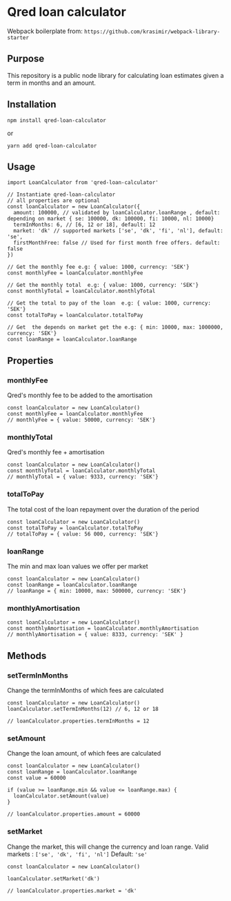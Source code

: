 # Qred loan calculator

Webpack boilerplate from: `https://github.com/krasimir/webpack-library-starter`

## Purpose

This repository is a public node library for calculating loan estimates given a term in months and an amount.

## Installation

`npm install qred-loan-calculator`

or 

`yarn add qred-loan-calculator`

## Usage

```
import LoanCalculator from 'qred-loan-calculator'

// Instantiate qred-loan-calculator
// all properties are optional
const loanCalculator = new LoanCalculator({
  amount: 100000, // validated by loanCalculator.loanRange , default: depending on market { se: 100000, dk: 100000, fi: 10000, nl: 10000}
  termInMonths: 6, // [6, 12 or 18], default: 12
  market: 'dk' // supported markets ['se', 'dk', 'fi', 'nl'], default: 'se',
  firstMonthFree: false // Used for first month free offers. default: false
})

// Get the monthly fee e.g: { value: 1000, currency: 'SEK'}
const monthlyFee = loanCalculator.monthlyFee

// Get the monthly total  e.g: { value: 1000, currency: 'SEK'}
const monthlyTotal = loanCalculator.monthlyTotal

// Get the total to pay of the loan  e.g: { value: 1000, currency: 'SEK'}
const totalToPay = loanCalculator.totalToPay

// Get  the depends on market get the e.g: { min: 10000, max: 1000000, currency: 'SEK'}
const loanRange = loanCalculator.loanRange

```

## Properties

### monthlyFee
Qred's monthly fee to be added to the amortisation

```
const loanCalculator = new LoanCalculator()
const monthlyFee = loanCalculator.monthlyFee
// monthlyFee = { value: 50000, currency: 'SEK'}
```

### monthlyTotal
Qred's monthly fee + amortisation

```
const loanCalculator = new LoanCalculator()
const monthlyTotal = loanCalculator.monthlyTotal
// monthlyTotal = { value: 9333, currency: 'SEK'}
```

### totalToPay

The total cost of the loan repayment over the duration of the period

```
const loanCalculator = new LoanCalculator()
const totalToPay = loanCalculator.totalToPay
// totalToPay = { value: 56 000, currency: 'SEK'}
```

### loanRange

The min and max loan values we offer per market

```
const loanCalculator = new LoanCalculator()
const loanRange = loanCalculator.loanRange
// loanRange = { min: 10000, max: 500000, currency: 'SEK'}
```

### monthlyAmortisation

```
const loanCalculator = new LoanCalculator()
const monthlyAmortisation = loanCalculator.monthlyAmortisation
// monthlyAmortisation = { value: 8333, currency: 'SEK' }
```

## Methods

### setTermInMonths

Change the termInMonths of which fees are calculated

```
const loanCalculator = new LoanCalculator()
loanCalculator.setTermInMonths(12) // 6, 12 or 18

// loanCalculator.properties.termInMonths = 12

```

### setAmount

Change the loan amount, of which fees are calculated

```
const loanCalculator = new LoanCalculator()
const loanRange = loanCalculator.loanRange
const value = 60000

if (value >= loanRange.min && value <= loanRange.max) {
  loanCalculator.setAmount(value)
}

// loanCalculator.properties.amount = 60000

```

### setMarket

Change the market, this will change the currency and loan range.
Valid markets : `['se', 'dk', 'fi', 'nl']`
Default: `'se'`

```
const loanCalculator = new LoanCalculator()

loanCalculator.setMarket('dk')

// loanCalculator.properties.market = 'dk'

```
